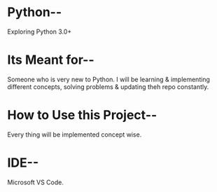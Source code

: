 # Python--
Exploring Python 3.0+


# Its Meant for--
Someone who is very new to Python. I will be learning & implementing different concepts, solving problems & updating theh repo constantly.

# How to Use this Project--
Every thing will be implemented concept wise.

# IDE--
Microsoft VS Code.
